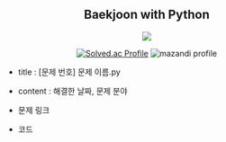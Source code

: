 <div align="center">
 <h2>Baekjoon with Python</h2>
</div>

<div align=center><img src="https://img.shields.io/badge/Python-3776AB?style=flat&logo=python&logoColor=white"/></div>

<div align="center">
  
[![Solved.ac Profile](http://mazassumnida.wtf/api/v2/generate_badge?boj=simple710)](https://solved.ac/profile/simple710)
![mazandi profile](http://mazandi.herokuapp.com/api?handle=simple710&theme=cold)
</div>



- title : [문제 번호] 문제 이름.py


- content : 해결한 날짜, 문제 분야


- 문제 링크


- 코드
